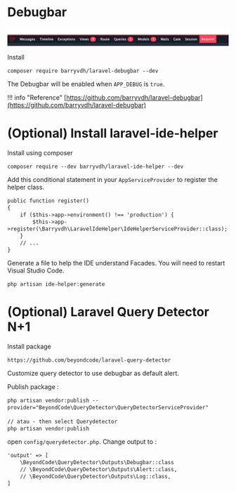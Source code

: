 
# Debugbar

![Debugbar](img/debugbar.png)

Install

    composer require barryvdh/laravel-debugbar --dev

The Debugbar will be enabled when `APP_DEBUG` is `true`.

!!! info "Reference"
    [https://github.com/barryvdh/laravel-debugbar](https://github.com/barryvdh/laravel-debugbar)

# (Optional) Install laravel-ide-helper 

Install using composer

    composer require --dev barryvdh/laravel-ide-helper --dev

Add this conditional statement in your `AppServiceProvider` to register the helper class.

    public function register()
    {
        if ($this->app->environment() !== 'production') {
            $this->app->register(\Barryvdh\LaravelIdeHelper\IdeHelperServiceProvider::class);
        }
        // ...
    }

Generate a file to help the IDE understand Facades. You will need to restart Visual Studio Code.
    
    php artisan ide-helper:generate

# (Optional) Laravel Query Detector N+1

Install package

    https://github.com/beyondcode/laravel-query-detector

Customize query detector to use debugbar as default alert. 

Publish package : 

    php artisan vendor:publish --provider="BeyondCode\QueryDetector\QueryDetectorServiceProvider"

    // atau - then select Querydetector
    php artisan vendor:publish

open `config/querydetector.php`. Change output to : 

    'output' => [
        \BeyondCode\QueryDetector\Outputs\Debugbar::class
        // \BeyondCode\QueryDetector\Outputs\Alert::class,
        // \BeyondCode\QueryDetector\Outputs\Log::class,
    ]

